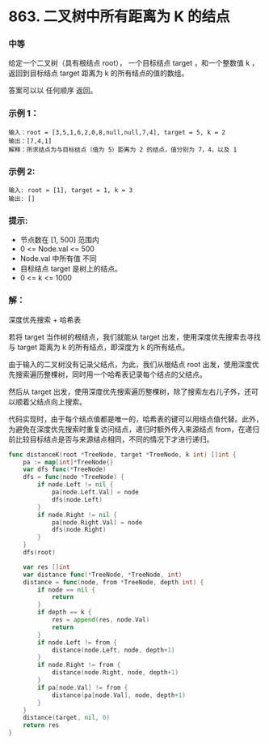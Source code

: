 # 863. 二叉树中所有距离为 K 的结点

### 中等

给定一个二叉树（具有根结点 root）， 一个目标结点 target ，和一个整数值 k ，返回到目标结点 target 距离为 k 的所有结点的值的数组。

答案可以以 任何顺序 返回。

### 示例 1：

    输入：root = [3,5,1,6,2,0,8,null,null,7,4], target = 5, k = 2
    输出：[7,4,1]
    解释：所求结点为与目标结点（值为 5）距离为 2 的结点，值分别为 7，4，以及 1

### 示例 2:

    输入: root = [1], target = 1, k = 3
    输出: []

### 提示:
- 节点数在 [1, 500] 范围内
- 0 <= Node.val <= 500
- Node.val 中所有值 不同
- 目标结点 target 是树上的结点。
- 0 <= k <= 1000

### 解：
深度优先搜索 + 哈希表

若将 target 当作树的根结点，我们就能从 target 出发，使用深度优先搜索去寻找与 target 距离为 k 的所有结点，即深度为 k 的所有结点。

由于输入的二叉树没有记录父结点，为此，我们从根结点 root 出发，使用深度优先搜索遍历整棵树，同时用一个哈希表记录每个结点的父结点。

然后从 target 出发，使用深度优先搜索遍历整棵树，除了搜索左右儿子外，还可以顺着父结点向上搜索。

代码实现时，由于每个结点值都是唯一的，哈希表的键可以用结点值代替。此外，为避免在深度优先搜索时重复访问结点，递归时额外传入来源结点 from，在递归前比较目标结点是否与来源结点相同，不同的情况下才进行递归。

```go
func distanceK(root *TreeNode, target *TreeNode, k int) []int {
	pa := map[int]*TreeNode{}
	var dfs func(*TreeNode)
	dfs = func(node *TreeNode) {
		if node.Left != nil {
			pa[node.Left.Val] = node
			dfs(node.Left)
		}
		if node.Right != nil {
			pa[node.Right.Val] = node
			dfs(node.Right)
		}
	}
	dfs(root)

	var res []int
	var distance func(*TreeNode, *TreeNode, int)
	distance = func(node, from *TreeNode, depth int) {
		if node == nil {
			return
		}
		if depth == k {
			res = append(res, node.Val)
			return
		}
		if node.Left != from {
			distance(node.Left, node, depth+1)
		}
		if node.Right != from {
			distance(node.Right, node, depth+1)
		}
		if pa[node.Val] != from {
			distance(pa[node.Val], node, depth+1)
		}
	}
	distance(target, nil, 0)
	return res
}
```
